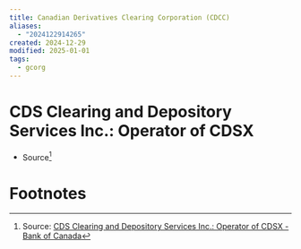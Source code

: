 ```yaml
---
title: Canadian Derivatives Clearing Corporation (CDCC)
aliases:
  - "2024122914265"
created: 2024-12-29
modified: 2025-01-01
tags:
  - gcorg
---
```

# CDS Clearing and Depository Services Inc.: Operator of CDSX
- Source[^1]

# Footnotes

[^1]: Source: [CDS Clearing and Depository Services Inc.: Operator of CDSX - Bank of Canada](https://www.bankofcanada.ca/core-functions/financial-system/clearing-and-settlement-systems/#securities)
